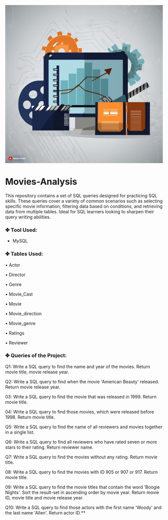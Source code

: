 ![ Movies-Analysis](https://github.com/Amit380/Movies-Analysis/blob/main/Movies%20Analysis%20.jpg)
# Movies-Analysis
This repository contains a set of SQL queries designed for practicing SQL skills. These queries cover a variety of common scenarios such as selecting specific movie information, filtering data based on conditions, and retrieving data from multiple tables. Ideal for SQL learners looking to sharpen their query writing abilities.

### ✤ Tool Used:

- MySQL

### ✤ Tables Used:
• Actor

• Director

• Genre

• Movie_Cast

• Movie 

• Movie_direction

• Movie_genre

• Ratings

• Reviewer


### ✤ Queries of the Project:

Q1: Write a SQL query to find the name and year of the movies. Return movie title, movie release year.

Q2: Write a SQL query to find when the movie 'American Beauty' released. Return movie release year.

03: Write a SQL query to find the movie that was released in 1999. Return movie title.

04: Write a SQL query to find those movies, which were released before 1998. Return movie title.

Q5: Write a SQL query to find the name of all reviewers and movies together in a single list.

Q6: Write a SQL query to find all reviewers who have rated seven or more stars to their rating. Return reviewer name.

Q7: Write a SQL query to find the movies without any rating. Return movie title.

08: Write a SQL query to find the movies with ID 905 or 907 or 917. Return movie title.

09: Write a SQL query to find the movie titles that contain the word 'Boogie Nights'. Sort the result-set in ascending order by movie year. Return movie ID, movie title and movie release year.

Q10: Write a SQL query to find those actors with the first name 'Woody' and the last name 'Allen'. Return actor ID.**
